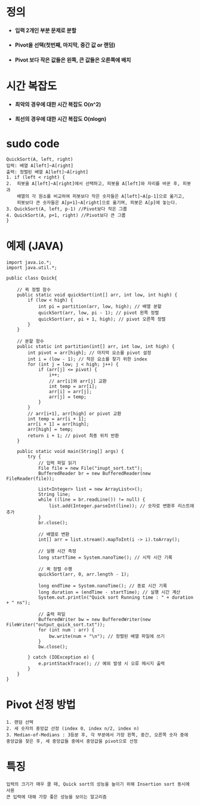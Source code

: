 # 정의
- #### 입력 2개인 부분 문제로 분할
- #### Pivot을 선택(첫번째, 마지막, 중간 값 or 랜덤)
- #### Pivot 보다 작은 값들은 왼쪽, 큰 값들은 오른쪽에 배치

# 시간 복잡도
- #### 최악의 경우에 대한 시간 복잡도 O(n^2)
- #### 최선의 경우에 대한 시간 복잡도 O(nlogn)

# sudo code
    QuickSort(A, left, right)
    입력: 배열 A[left]~A[right]
    출력: 정렬된 배열 A[left]~A[right]
    1. if (left < right) {
    2.  피봇을 A[left]~A[right]에서 선택하고, 피봇을 A[left]와 자리를 바꾼 후, 피봇과 
        배열의 각 원소를 비교하여 피봇보다 작은 숫자들은 A[left]~A[p-1]으로 옮기고, 
        피봇보다 큰 숫자들은 A[p+1]~A[right]으로 옮기며, 피봇은 A[p]에 놓는다.
    3. QuickSort(A, left, p-1) //Pivot보다 작은 그룹
    4. QuickSort(A, p+1, right) //Pivot보다 큰 그룹
    }

# 예제 (JAVA)
```
import java.io.*;
import java.util.*;

public class Quick{
    
    // 퀵 정렬 함수
    public static void quickSort(int[] arr, int low, int high) {
        if (low < high) {
            int pi = partition(arr, low, high); // 배열 분할
            quickSort(arr, low, pi - 1); // pivot 왼쪽 정렬
            quickSort(arr, pi + 1, high); // pivot 오른쪽 정렬
        }
    }

    // 분할 함수
    public static int partition(int[] arr, int low, int high) {
        int pivot = arr[high]; // 마지막 요소를 pivot 설정
        int i = (low - 1); // 작은 요소를 찾기 위한 index
        for (int j = low; j < high; j++) {
            if (arr[j] <= pivot) {
                i++;
                // arr[i]와 arr[j] 교환
                int temp = arr[i];
                arr[i] = arr[j];
                arr[j] = temp;
            }
        }
        // arr[i+1], arr[high] or pivot 교환
        int temp = arr[i + 1];
        arr[i + 1] = arr[high];
        arr[high] = temp;
        return i + 1; // pivot 최종 위치 반환
    }

    public static void main(String[] args) {
        try {
            // 입력 파일 읽기
            File file = new File("inupt_sort.txt");
            BufferedReader br = new BufferedReader(new FileReader(file));

            List<Integer> list = new ArrayList<>();
            String line;
            while ((line = br.readLine()) != null) {
                list.add(Integer.parseInt(line)); // 숫자로 변환후 리스트에 추가
            }
            br.close();

            // 배열로 변환
            int[] arr = list.stream().mapToInt(i -> i).toArray();

            // 실행 시간 측정
            long startTime = System.nanoTime(); // 시작 시간 기록

            // 퀵 정렬 수행
            quickSort(arr, 0, arr.length - 1);

            long endTime = System.nanoTime(); // 종료 시간 기록
            long duration = (endTime - startTime); // 실행 시간 계산 
            System.out.println("Quick sort Running time : " + duration + " ns");

            // 출력 파일
            BufferedWriter bw = new BufferedWriter(new FileWriter("output_quick_sort.txt"));
            for (int num : arr) {
                bw.write(num + "\n"); // 정렬된 배열 파일에 쓰기
            }
            bw.close();

        } catch (IOException e) {
            e.printStackTrace(); // 예외 발생 시 오류 메시지 출력
        }
    }
}
```
# Pivot 선정 방법
    1. 랜덤 선택
    2. 세 숫자의 중앙값 선정 (index 0, index n/2, index n)
    3. Median-of-Medians : 3등분 후, 각 부분에서 가장 왼쪽, 중간, 오른쪽 숫자 중에 중앙값을 찾은 후, 세 중앙값들 중에서 중앙값을 pivot으로 선정

# 특징
    입력의 크기가 매우 클 때, Quick sort의 성능을 높이기 위해 Insertion sort 동시에 사용
    큰 입력에 대해 가장 좋은 성능을 보이는 알고리즘
